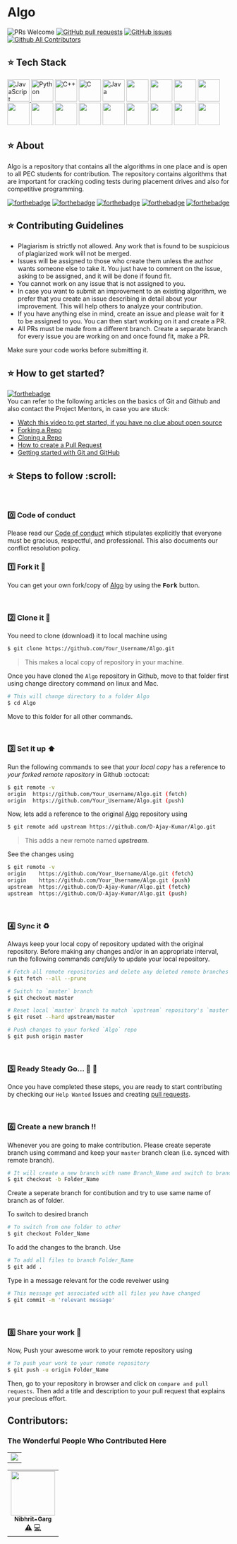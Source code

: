 # Algo

<img src="https://img.shields.io/badge/PRs-welcome-brightgreen.svg?style=for-the-badge" alt="PRs Welcome" /> <a href="https://github.com/D-Ajay-Kumar/Algo/pulls" target="_blank"><img alt="GitHub pull requests" src="https://img.shields.io/github/issues-pr/D-Ajay-Kumar/Algo?style=for-the-badge" /></a> <a href="https://github.com/D-Ajay-Kumar/Algo/issues" target="_blank"><img alt="GitHub issues" src="https://img.shields.io/github/issues/D-Ajay-Kumar/Algo?style=for-the-badge" /></a> <a href="https://github.com/D-Ajay-Kumar/Algo/blob/master/README.md#contributors-" target="_blank"><img alt="Github All Contributors" src="https://img.shields.io/github/all-contributors/D-Ajay-Kumar/Algo?style=for-the-badge" /></a>

## ⭐ Tech Stack
<a href="https://developer.mozilla.org/en-US/docs/Web/JavaScript" title="JavaScript"><img src="https://github.com/tomchen/stack-icons/blob/master/logos/javascript.svg" alt="JavaScript" width="50px" height="50px">
</a><a href="https://www.python.org/" title="Python"><img src="https://github.com/tomchen/stack-icons/blob/master/logos/python.svg" alt="Python" width="50px" height="50px"></a>
<a href="https://isocpp.org/" title="C++"><img src="https://github.com/tomchen/stack-icons/blob/master/logos/c-plusplus.svg" alt="C++" width="50px" height="50px"></a>
<a href="https://en.wikipedia.org/wiki/C_(programming_language)" title="C"><img src="https://github.com/tomchen/stack-icons/blob/master/logos/c.svg" alt="C" width="50px" height="50px"></a>
<a href="https://www.java.com/" title="Java"><img src="https://github.com/tomchen/stack-icons/blob/master/logos/java.svg" alt="Java" width="50px" height="50px"></a>
<img src="https://github.com/get-icon/geticon/blob/master/logos/dart.svg" width="50px" height="50px">
<img src="https://github.com/get-icon/geticon/blob/master/logos/ruby.svg" width="50px" height="50px">
<img src="https://github.com/get-icon/geticon/blob/master/logos/c-sharp.svg" width="50px" height="50px">
<img src="https://github.com/get-icon/geticon/blob/master/logos/go.svg" width="50px" height="50px">
<img src="https://github.com/get-icon/geticon/blob/master/logos/kotlin.svg" width="50px" height="50px">
<img src="https://github.com/get-icon/geticon/blob/master/logos/lua.svg" width="50px" height="50px">
<img src="https://github.com/get-icon/geticon/blob/master/logos/assembly.svg" width="50px" height="50px">
<img src="https://github.com/get-icon/geticon/blob/master/logos/r.svg" width="50px" height="50px">
<img src="https://github.com/get-icon/geticon/blob/master/logos/perl.svg" width="50px" height="50px">
<img src="https://github.com/get-icon/geticon/blob/master/logos/objective-c.svg" width="50px" height="50px">
<img src="https://github.com/get-icon/geticon/blob/master/logos/scala.svg" width="50px" height="50px">
<img src="https://github.com/get-icon/geticon/blob/master/logos/julia.svg" width="50px" height="50px">
<img src="https://github.com/get-icon/geticon/blob/master/logos/lua.svg" width="50px" height="50px">

## ⭐ About
Algo is a repository that contains all the algorithms in one place and is open to all PEC students for contribution. The repository contains algorithms that are important for cracking coding tests during placement drives and also for competitive programming.

[![forthebadge](https://forthebadge.com/images/badges/built-by-developers.svg)](https://forthebadge.com)
[![forthebadge](https://forthebadge.com/images/badges/built-with-love.svg)](https://forthebadge.com)
[![forthebadge](https://forthebadge.com/images/badges/built-with-swag.svg)](https://forthebadge.com)
[![forthebadge](https://forthebadge.com/images/badges/for-you.svg)](https://forthebadge.com)
[![forthebadge](https://forthebadge.com/images/badges/open-source.svg)](https://forthebadge.com)

## ⭐ Contributing Guidelines
- Plagiarism is strictly not allowed. Any work that is found to be suspicious of plagiarized work will not be merged.
- Issues will be assigned to those who create them unless the author wants someone else to take it. You just have to comment on the issue, asking to be assigned, and it will be done if found fit.
- You cannot work on any issue that is not assigned to you.
- In case you want to submit an improvement to an existing algorithm, we prefer that you create an issue describing in detail about your improvement. This will help others to analyze your contribution.
- If you have anything else in mind, create an issue and please wait for it to be assigned to you. You can then start working on it and create a PR.
- All PRs must be made from a different branch. Create a separate branch for every issue you are working on and once found fit, make a PR.

Make sure your code works before submitting it.


<h2 id="Howtogetstarted?"> ⭐ How to get started?</h2>

[![forthebadge](https://forthebadge.com/images/badges/not-a-bug-a-feature.svg)](https://forthebadge.com) <br>
You can refer to the following articles on the basics of Git and Github and also contact the Project Mentors, in case you are stuck:

- [Watch this video to get started, if you have no clue about open source](https://youtu.be/SL5KKdmvJ1U)
- [Forking a Repo](https://help.github.com/en/github/getting-started-with-github/fork-a-repo)
- [Cloning a Repo](https://help.github.com/en/desktop/contributing-to-projects/creating-a-pull-request)
- [How to create a Pull Request](https://opensource.com/article/19/7/create-pull-request-github)
- [Getting started with Git and GitHub](https://towardsdatascience.com/getting-started-with-git-and-github-6fcd0f2d4ac6)


<h2 id="Stepstofollow"> ⭐ Steps to follow :scroll:</h2>

<br>

### 0️⃣ Code of conduct

Please read our [Code of conduct](./CODE_OF_CONDUCT.md) which stipulates explicitly that everyone must be gracious, respectful, and professional. This also documents our conflict resolution policy.

### 1️⃣ Fork it :fork_and_knife:

You can get your own fork/copy of [Algo](https://github.com/D-Ajay-Kumar/Algo) by using the <kbd><b>Fork</b></kbd> button.

<br>


### 2️⃣ Clone it :busts_in_silhouette:

You need to clone (download) it to local machine using

```sh
$ git clone https://github.com/Your_Username/Algo.git
```

> This makes a local copy of repository in your machine.

Once you have cloned the `Algo` repository in Github, move to that folder first using change directory command on linux and Mac.

```sh
# This will change directory to a folder Algo
$ cd Algo
```

Move to this folder for all other commands.

<br>



### 3️⃣ Set it up :arrow_up:

Run the following commands to see that *your local copy* has a reference to *your forked remote repository* in Github :octocat:

```sh
$ git remote -v
origin  https://github.com/Your_Username/Algo.git (fetch)
origin  https://github.com/Your_Username/Algo.git (push)
```
Now, lets add a reference to the original [Algo](https://github.com/D-Ajay-Kumar/Algo) repository using

```sh
$ git remote add upstream https://github.com/D-Ajay-Kumar/Algo.git
```

> This adds a new remote named ***upstream***.

See the changes using

```sh
$ git remote -v
origin    https://github.com/Your_Username/Algo.git (fetch)
origin    https://github.com/Your_Username/Algo.git (push)
upstream  https://github.com/D-Ajay-Kumar/Algo.git (fetch)
upstream  https://github.com/D-Ajay-Kumar/Algo.git (push)
```

<br>



### 4️⃣ Sync it :recycle:

Always keep your local copy of repository updated with the original repository.
Before making any changes and/or in an appropriate interval, run the following commands *carefully* to update your local repository.

```sh
# Fetch all remote repositories and delete any deleted remote branches
$ git fetch --all --prune

# Switch to `master` branch
$ git checkout master

# Reset local `master` branch to match `upstream` repository's `master` branch
$ git reset --hard upstream/master

# Push changes to your forked `Algo` repo
$ git push origin master
```

<br>



### 5️⃣ Ready Steady Go... :turtle: :rabbit2:

Once you have completed these steps, you are ready to start contributing by checking our `Help Wanted` Issues and creating [pull requests](https:/D-Ajay-Kumar/Algo/github.com//pulls).

<br>

### 6️⃣ Create a new branch :bangbang:

Whenever you are going to make contribution. Please create seperate branch using command and keep your `master` branch clean (i.e. synced with remote branch).

```sh
# It will create a new branch with name Branch_Name and switch to branch Folder_Name
$ git checkout -b Folder_Name
```

Create a seperate branch for contibution and try to use same name of branch as of folder.

To switch to desired branch

```sh
# To switch from one folder to other
$ git checkout Folder_Name
```

To add the changes to the branch. Use

```sh
# To add all files to branch Folder_Name
$ git add .
```

Type in a message relevant for the code reveiwer using

```sh
# This message get associated with all files you have changed
$ git commit -m 'relevant message'
```

<br>


### 8️⃣ Share your work :star_struck:

Now, Push your awesome work to your remote repository using

```sh
# To push your work to your remote repository
$ git push -u origin Folder_Name
```

Then, go to your repository in browser and click on `compare and pull requests`.
Then add a title and description to your pull request that explains your precious effort.


## Contributors:
### The Wonderful People Who Contributed Here
<table>
	<tr>
		<td>
			<a href="https://github.com/D-Ajay-Kumar/Algo/graphs/contributors">
  <img src="https://contrib.rocks/image?repo=D-Ajay-Kumar/Algo" />
</a>
		</td>
	</tr>
</table>

<!-- ALL-CONTRIBUTORS-LIST:START - Do not remove or modify this section -->
<!-- prettier-ignore-start -->
<!-- markdownlint-disable -->
<table>
  <tr>
    <td align="center"><a href="https://github.com/Nibhrit-Garg"><img src="https://avatars.githubusercontent.com/u/56041803?v=4?s=100" width="100px;" alt=""/><br /><sub><b>Nibhrit-Garg</b></sub></a><br /><a href="https://github.com/D-Ajay-Kumar/Algo/commits?author=Nibhrit-Garg" title="Tests">⚠️</a> <a href="https://github.com/D-Ajay-Kumar/Algo/commits?author=Nibhrit-Garg" title="Code">💻</a></td>
  </tr>
</table>

<!-- markdownlint-restore -->
<!-- prettier-ignore-end -->

<!-- ALL-CONTRIBUTORS-LIST:END -->




















